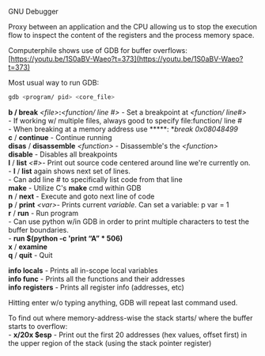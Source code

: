 
GNU Debugger  
  
  
Proxy between an application and the CPU allowing us to stop the execution flow to inspect the content of the registers and the process memory space.  
  
Computerphile shows use of GDB for buffer overflows: [https://youtu.be/1S0aBV-Waeo?t=373](https://youtu.be/1S0aBV-Waeo?t=373)  
  
  
Most usual way to run GDB:  
```bash
gdb <program/ pid> <core_file>
```


**b / break** _\<file\>_**:**_<function/ line #>_ - Set a breakpoint at _\<function/ line#\>_  
	- If working w/ multiple files, always good to specify file\:function/ line #  
	- When breaking at a memory address use *****: **break *0x08048499**  
**c** / **continue** - Continue running  
**disas** / **disassemble** _\<function\>_ - Disassemble's the _\<function\>_  
**disable** - Disables all breakpoints  
**l** / **list** _<#>_- Print out source code centered around line we're currently on.  
	 - **l** / **list** again shows next set of lines.  
	 - Can add line _#_ to specifically list code from that line  
**make** - Utilize C's **make** cmd within GDB  
**n** / **next** - Execute and goto next line of code  
**p** / **print** _\<var\>_- Prints current _variable_. Can set a variable: p var = 1  
**r** / **run** - Run program  
	 - Can use python w/in GDB in order to print multiple characters to test the buffer boundaries.  
	 - **run $(python -c 'print “A” * 506)**  
**x** / **examine**  
**q** / **quit** - Quit  
  
**info locals** - Prints all in-scope local variables  
**info func** - Prints all the functions and their addresses  
**info registers** - Prints all register info (addresses, etc)  
  
  
Hitting enter w/o typing anything, GDB will repeat last command used.  
  
  
To find out where memory-address-wise the stack starts/ where the buffer starts to overflow:  
	- **x/20x $esp** - Print out the first 20 addresses (hex values, offset first) in the upper region of the stack (using the stack pointer register)